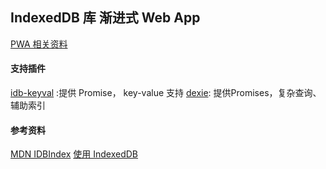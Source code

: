##  IndexedDB 库 渐进式 Web App

[PWA 相关资料](https://github.com/sundway/awesome-pwa)


#### 支持插件
[idb-keyval](https://www.npmjs.com/package/idb-keyval) :提供 Promise， key-value 支持
[dexie](http://dexie.org/): 提供Promises，复杂查询、辅助索引


#### 参考资料
[MDN IDBIndex](https://developer.mozilla.org/en-US/docs/Web/API/IDBIndex)
[使用 IndexedDB](http://www.tfan.org/using-indexeddb/)